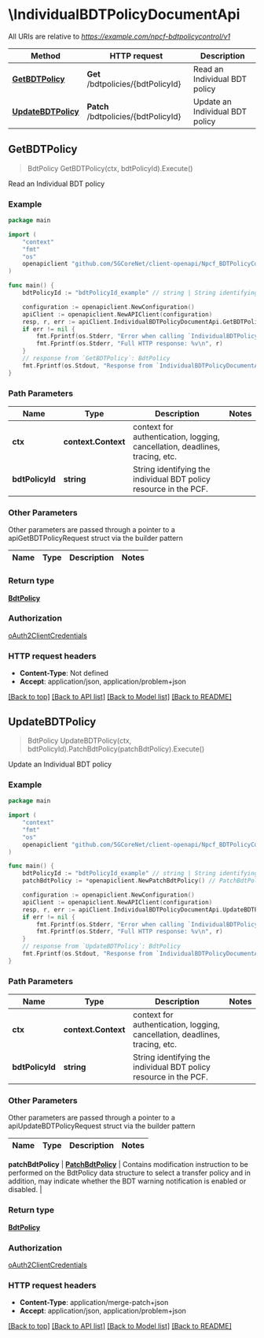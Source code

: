 # \IndividualBDTPolicyDocumentApi

All URIs are relative to *https://example.com/npcf-bdtpolicycontrol/v1*

Method | HTTP request | Description
------------- | ------------- | -------------
[**GetBDTPolicy**](IndividualBDTPolicyDocumentApi.md#GetBDTPolicy) | **Get** /bdtpolicies/{bdtPolicyId} | Read an Individual BDT policy
[**UpdateBDTPolicy**](IndividualBDTPolicyDocumentApi.md#UpdateBDTPolicy) | **Patch** /bdtpolicies/{bdtPolicyId} | Update an Individual BDT policy



## GetBDTPolicy

> BdtPolicy GetBDTPolicy(ctx, bdtPolicyId).Execute()

Read an Individual BDT policy

### Example

```go
package main

import (
    "context"
    "fmt"
    "os"
    openapiclient "github.com/5GCoreNet/client-openapi/Npcf_BDTPolicyControl"
)

func main() {
    bdtPolicyId := "bdtPolicyId_example" // string | String identifying the individual BDT policy resource in the PCF.

    configuration := openapiclient.NewConfiguration()
    apiClient := openapiclient.NewAPIClient(configuration)
    resp, r, err := apiClient.IndividualBDTPolicyDocumentApi.GetBDTPolicy(context.Background(), bdtPolicyId).Execute()
    if err != nil {
        fmt.Fprintf(os.Stderr, "Error when calling `IndividualBDTPolicyDocumentApi.GetBDTPolicy``: %v\n", err)
        fmt.Fprintf(os.Stderr, "Full HTTP response: %v\n", r)
    }
    // response from `GetBDTPolicy`: BdtPolicy
    fmt.Fprintf(os.Stdout, "Response from `IndividualBDTPolicyDocumentApi.GetBDTPolicy`: %v\n", resp)
}
```

### Path Parameters


Name | Type | Description  | Notes
------------- | ------------- | ------------- | -------------
**ctx** | **context.Context** | context for authentication, logging, cancellation, deadlines, tracing, etc.
**bdtPolicyId** | **string** | String identifying the individual BDT policy resource in the PCF. | 

### Other Parameters

Other parameters are passed through a pointer to a apiGetBDTPolicyRequest struct via the builder pattern


Name | Type | Description  | Notes
------------- | ------------- | ------------- | -------------


### Return type

[**BdtPolicy**](BdtPolicy.md)

### Authorization

[oAuth2ClientCredentials](../README.md#oAuth2ClientCredentials)

### HTTP request headers

- **Content-Type**: Not defined
- **Accept**: application/json, application/problem+json

[[Back to top]](#) [[Back to API list]](../README.md#documentation-for-api-endpoints)
[[Back to Model list]](../README.md#documentation-for-models)
[[Back to README]](../README.md)


## UpdateBDTPolicy

> BdtPolicy UpdateBDTPolicy(ctx, bdtPolicyId).PatchBdtPolicy(patchBdtPolicy).Execute()

Update an Individual BDT policy

### Example

```go
package main

import (
    "context"
    "fmt"
    "os"
    openapiclient "github.com/5GCoreNet/client-openapi/Npcf_BDTPolicyControl"
)

func main() {
    bdtPolicyId := "bdtPolicyId_example" // string | String identifying the individual BDT policy resource in the PCF.
    patchBdtPolicy := *openapiclient.NewPatchBdtPolicy() // PatchBdtPolicy | Contains modification instruction to be performed on the BdtPolicy data structure to select a transfer policy and in addition, may indicate whether the BDT warning notification is enabled or disabled. 

    configuration := openapiclient.NewConfiguration()
    apiClient := openapiclient.NewAPIClient(configuration)
    resp, r, err := apiClient.IndividualBDTPolicyDocumentApi.UpdateBDTPolicy(context.Background(), bdtPolicyId).PatchBdtPolicy(patchBdtPolicy).Execute()
    if err != nil {
        fmt.Fprintf(os.Stderr, "Error when calling `IndividualBDTPolicyDocumentApi.UpdateBDTPolicy``: %v\n", err)
        fmt.Fprintf(os.Stderr, "Full HTTP response: %v\n", r)
    }
    // response from `UpdateBDTPolicy`: BdtPolicy
    fmt.Fprintf(os.Stdout, "Response from `IndividualBDTPolicyDocumentApi.UpdateBDTPolicy`: %v\n", resp)
}
```

### Path Parameters


Name | Type | Description  | Notes
------------- | ------------- | ------------- | -------------
**ctx** | **context.Context** | context for authentication, logging, cancellation, deadlines, tracing, etc.
**bdtPolicyId** | **string** | String identifying the individual BDT policy resource in the PCF. | 

### Other Parameters

Other parameters are passed through a pointer to a apiUpdateBDTPolicyRequest struct via the builder pattern


Name | Type | Description  | Notes
------------- | ------------- | ------------- | -------------

 **patchBdtPolicy** | [**PatchBdtPolicy**](PatchBdtPolicy.md) | Contains modification instruction to be performed on the BdtPolicy data structure to select a transfer policy and in addition, may indicate whether the BDT warning notification is enabled or disabled.  | 

### Return type

[**BdtPolicy**](BdtPolicy.md)

### Authorization

[oAuth2ClientCredentials](../README.md#oAuth2ClientCredentials)

### HTTP request headers

- **Content-Type**: application/merge-patch+json
- **Accept**: application/json, application/problem+json

[[Back to top]](#) [[Back to API list]](../README.md#documentation-for-api-endpoints)
[[Back to Model list]](../README.md#documentation-for-models)
[[Back to README]](../README.md)

